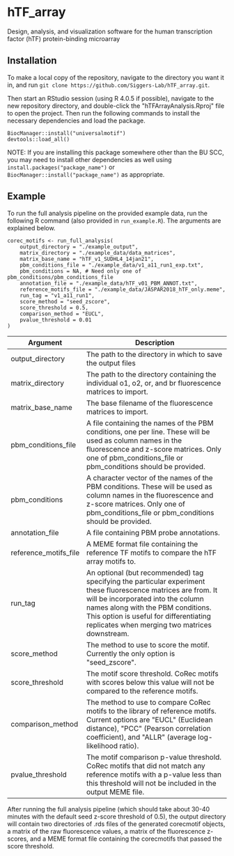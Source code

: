 # hTF_array
Design, analysis, and visualization software for the human transcription factor (hTF) protein-binding microarray

## Installation

To make a local copy of the repository, navigate to the directory you want it in, and run `git clone https://github.com/Siggers-Lab/hTF_array.git`.

Then start an RStudio session (using R 4.0.5 if possible), navigate to the new repository directory, and double-click the "hTFArrayAnalysis.Rproj" file to open the project. Then run the following commands to install the necessary dependencies and load the package.

```
BiocManager::install("universalmotif")
devtools::load_all()
```

NOTE: If you are installing this package somewhere other than the BU SCC, you may need to install other dependencies as well using `install.packages("package_name")` or `BiocManager::install("package_name")` as appropriate.

## Example

To run the full analysis pipeline on the provided example data, run the following R command (also provided in `run_example.R`). The arguments are explained below.

```
corec_motifs <- run_full_analysis(
    output_directory = "./example_output",
    matrix_directory = "./example_data/data_matrices",
    matrix_base_name = "hTF_v1_SUDHL4_14jan21",
    pbm_conditions_file = "./example_data/v1_a11_run1_exp.txt",
    pbm_conditions = NA, # Need only one of pbm_conditions/pbm_conditions_file
    annotation_file = "./example_data/hTF_v01_PBM_ANNOT.txt",
    reference_motifs_file = "./example_data/JASPAR2018_hTF_only.meme",
    run_tag = "v1_a11_run1",
    score_method = "seed_zscore",
    score_threshold = 0.5,
    comparison_method = "EUCL",
    pvalue_threshold = 0.01
)
```

|        Argument       | Description |
|-----------------------|-------------|
|    output_directory   | The path to the directory in which to save the output files |
|    matrix_directory   | The path to the directory containing the individual o1, o2, or, and br fluorescence matrices to import. |
|    matrix_base_name   | The base filename of the fluorescence matrices to import. |
|  pbm_conditions_file  | A file containing the names of the PBM conditions, one per line. These will be used as column names in the fluorescence and z-score matrices. Only one of pbm_conditions_file or pbm_conditions should be provided. |
|     pbm_conditions    | A character vector of the names of the PBM conditions. These will be used as column names in the fluorescence and z-score matrices. Only one of pbm_conditions_file or pbm_conditions should be provided. |
|    annotation_file    | A file containing PBM probe annotations. |
| reference_motifs_file | A MEME format file containing the reference TF motifs to compare the hTF array motifs to. |
|        run_tag        | An optional (but recommended) tag specifying the particular experiment these fluorescence matrices are from. It will be incorporated into the column names along with the PBM conditions. This option is useful for differentiating replicates when merging two matrices downstream. |
|      score_method     | The method to use to score the motif. Currently the only option is "seed_zscore". |
|    score_threshold    | The motif score threshold. CoRec motifs with scores below this value will not be compared to the reference motifs. |
|   comparison_method   | The method to use to compare CoRec motifs to the library of reference motifs. Current options are "EUCL" (Euclidean distance), "PCC" (Pearson correlation coefficient), and "ALLR" (average log-likelihood ratio). |
|    pvalue_threshold   | The motif comparison p-value threshold. CoRec motifs that did not match any reference motifs with a p-value less than this threshold will not be included in the output MEME file. |

After running the full analysis pipeline (which should take about 30-40 minutes with the default seed z-score threshold of 0.5), the output directory will contain two directories of .rds files of the generated corecmotif objects, a matrix of the raw fluorescence values, a matrix of the fluorescence z-scores, and a MEME format file containing the corecmotifs that passed the score threshold.
